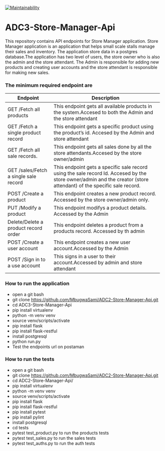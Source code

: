 [![Maintainability](https://api.codeclimate.com/v1/badges/983deaa061360fd47d75/maintainability)](https://codeclimate.com/github/MbugwaSami/ADC3-Store-Manager-Api/maintainability)
# ADC3-Store-Manager-Api


This repository  contains API endpoints for  Store Manager application. Store Manager application is an application that helps small scale stalls manage their sales and inventory. The application store data in a postgres database.The application has two level of users, the store owner who is also the admin and the store attendant.
The Admin is responsible for adding new products and creating user accounts and the store attendant is responsible for making new sales.

### The minimum required endpoint are  
| Endpoint | Description |
| --- | --- |
|GET /Fetch all products	| This endpoint gets all available products in the system.Accesed to both the Admin and the store attendant|
|GET /Fetch a single product record	| This endpoint gets a specific product using the product’s id. Accesed by the Admin and store attendant|
|GET /Fetch all sale records.|This endpoint gets all sales done by all the store attendants.Accesed  by the store owner/admin |
|GET /sales/Fetch a single sale record	|This endpoint gets a specific sale record using the sale record Id. Accesed by the store owner/admin and the creator (store attendant) of the specific sale record.|
|POST /Create a product | This endpoint creates a new product record. Accessed by  the store owner/admin only.|
|PUT /Modify a product|This endpoint modifys a product details. Accessed by the Admin|
|Delete/Delete a product record order|This endpoint deletes a product from a products record. Accessed by th admin|
|POST /Create a user account|This endpoint creates a new user account.Accessed by the Admin|
|POST /Sign in to a use account|This signs in a user to their account.Accessed by admin and store attendant|

### How to run the application

- open a git bash
- git clone https://github.com/MbugwaSami/ADC2-Store-Manager-Api.git
- cd ADC3-Store-Manager-Api
- pip install virtualenv
- python -m venv venv
- source venv/scripts/activate
- pip install flask
- pip install flask-restful
- install postgresql
- python run.py
- Test the endpoints url on postaman


### How to run the tests 

- open a git bash
- git clone https://github.com/MbugwaSami/ADC2-Store-Manager-Api.git
- cd ADC2-Store-Manager-Api/
- pip install virtualenv
- python -m venv venv
- source venv/scripts/activate
- pip install flask
- pip install flask-restful
- pip install pytest
- pip install pylint
- install postgresql
- cd tests
- pytest test_product.py to run the products tests
- pytest test_sales.py to run the sales tests
- pytest test_auths.py to run the auth tests



